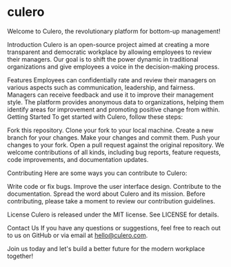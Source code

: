 # culero

Welcome to Culero, the revolutionary platform for bottom-up management!

Introduction
Culero is an open-source project aimed at creating a more transparent and democratic workplace by allowing employees to review their managers. Our goal is to shift the power dynamic in traditional organizations and give employees a voice in the decision-making process.

Features
Employees can confidentially rate and review their managers on various aspects such as communication, leadership, and fairness.
Managers can receive feedback and use it to improve their management style.
The platform provides anonymous data to organizations, helping them identify areas for improvement and promoting positive change from within.
Getting Started
To get started with Culero, follow these steps:

Fork this repository.
Clone your fork to your local machine.
Create a new branch for your changes.
Make your changes and commit them.
Push your changes to your fork.
Open a pull request against the original repository.
We welcome contributions of all kinds, including bug reports, feature requests, code improvements, and documentation updates.

Contributing
Here are some ways you can contribute to Culero:

Write code or fix bugs.
Improve the user interface design.
Contribute to the documentation.
Spread the word about Culero and its mission.
Before contributing, please take a moment to review our contribution guidelines.

License
Culero is released under the MIT license. See LICENSE for details.

Contact Us
If you have any questions or suggestions, feel free to reach out to us on GitHub or via email at hello@culero.com.

Join us today and let's build a better future for the modern workplace together!
